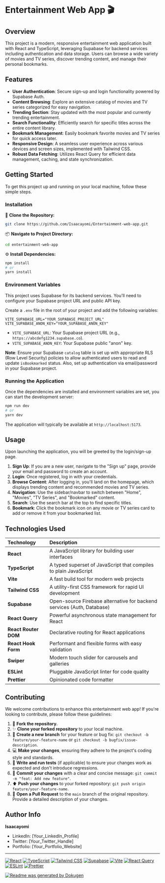 # Entertainment Web App 🎬

## Overview
This project is a modern, responsive entertainment web application built with React and TypeScript, leveraging Supabase for backend services including authentication and data storage. Users can browse a wide variety of movies and TV series, discover trending content, and manage their personal bookmarks.

## Features
*   **User Authentication**: Secure sign-up and login functionality powered by Supabase Auth.
*   **Content Browsing**: Explore an extensive catalog of movies and TV series categorized for easy navigation.
*   **Trending Section**: Stay updated with the most popular and currently trending entertainment.
*   **Search Functionality**: Efficiently search for specific titles across the entire content library.
*   **Bookmark Management**: Easily bookmark favorite movies and TV series for quick access later.
*   **Responsive Design**: A seamless user experience across various devices and screen sizes, implemented with Tailwind CSS.
*   **Robust Data Fetching**: Utilizes React Query for efficient data management, caching, and state synchronization.

## Getting Started
To get this project up and running on your local machine, follow these simple steps.

### Installation
🚀 **Clone the Repository:**
```bash
git clone https://github.com/Isaacayomi/Entertainment-web-app.git
```

📦 **Navigate to Project Directory:**
```bash
cd entertainment-web-app
```

⚙️ **Install Dependencies:**
```bash
npm install
# or
yarn install
```

### Environment Variables
This project uses Supabase for its backend services. You'll need to configure your Supabase project URL and public API key.

Create a `.env` file in the root of your project and add the following variables:

```
VITE_SUPABASE_URL="YOUR_SUPABASE_PROJECT_URL"
VITE_SUPABASE_ANON_KEY="YOUR_SUPABASE_ANON_KEY"
```

*   `VITE_SUPABASE_URL`: Your Supabase project URL (e.g., `https://abcdefg1234.supabase.co`).
*   `VITE_SUPABASE_ANON_KEY`: Your Supabase public "anon" key.

**Note**: Ensure your Supabase `catalog` table is set up with appropriate RLS (Row Level Security) policies to allow authenticated users to read and update `isBookmarked` status. Also, set up authentication via email/password in your Supabase project.

### Running the Application
Once the dependencies are installed and environment variables are set, you can start the development server:

```bash
npm run dev
# or
yarn dev
```

The application will typically be available at `http://localhost:5173`.

## Usage
Upon launching the application, you will be greeted by the login/sign-up page.

1.  **Sign Up**: If you are a new user, navigate to the "Sign up" page, provide your email and password to create an account.
2.  **Login**: Once registered, log in with your credentials.
3.  **Browse Content**: After logging in, you'll land on the homepage, which displays trending content and recommended movies and TV series.
4.  **Navigation**: Use the sidebar/navbar to switch between "Home", "Movies", "TV Series", and "Bookmarked" content.
5.  **Search**: Use the search bar at the top to find specific titles.
6.  **Bookmark**: Click the bookmark icon on any movie or TV series card to add or remove it from your bookmarked list.

## Technologies Used

| Technology         | Description                                     |
| :----------------- | :---------------------------------------------- |
| **React**          | A JavaScript library for building user interfaces |
| **TypeScript**     | A typed superset of JavaScript that compiles to plain JavaScript |
| **Vite**           | A fast build tool for modern web projects         |
| **Tailwind CSS**   | A utility-first CSS framework for rapid UI development |
| **Supabase**       | Open-source Firebase alternative for backend services (Auth, Database) |
| **React Query**    | Powerful asynchronous state management for React |
| **React Router DOM** | Declarative routing for React applications     |
| **React Hook Form**| Performant and flexible forms with easy validation |
| **Swiper**         | Modern touch slider for carousels and galleries   |
| **ESLint**         | Pluggable JavaScript linter for code quality     |
| **Prettier**       | Opinionated code formatter                        |

## Contributing
We welcome contributions to enhance this entertainment web app! If you're looking to contribute, please follow these guidelines:

1.  🍴 **Fork the repository.**
2.  ✨ **Clone your forked repository** to your local machine.
3.  🌿 **Create a new branch** for your feature or bug fix: `git checkout -b feature/your-feature-name` or `git checkout -b bugfix/issue-description`.
4.  💻 **Make your changes**, ensuring they adhere to the project's coding style and standards.
5.  🧪 **Write and run tests** (if applicable) to ensure your changes work as expected and don't introduce regressions.
6.  💾 **Commit your changes** with a clear and concise message: `git commit -m "feat: Add new feature"`.
7.  ⬆️ **Push your changes** to your forked repository: `git push origin feature/your-feature-name`.
8.  🤝 **Open a Pull Request** to the `main` branch of the original repository. Provide a detailed description of your changes.

## Author Info
**Isaacayomi**
*   LinkedIn: [Your_LinkedIn_Profile]
*   Twitter: [Your_Twitter_Handle]
*   Portfolio: [Your_Portfolio_Website]

---

[![React](https://img.shields.io/badge/React-61DAFB?style=for-the-badge&logo=react&logoColor=white)](https://react.dev/)
[![TypeScript](https://img.shields.io/badge/TypeScript-007ACC?style=for-the-badge&logo=typescript&logoColor=white)](https://www.typescriptlang.org/)
[![Tailwind CSS](https://img.shields.io/badge/Tailwind_CSS-06B6D4?style=for-the-badge&logo=tailwindcss&logoColor=white)](https://tailwindcss.com/)
[![Supabase](https://img.shields.io/badge/Supabase-17181C?style=for-the-badge&logo=supabase&logoColor=white)](https://supabase.com/)
[![Vite](https://img.shields.io/badge/Vite-646CFF?style=for-the-badge&logo=vite&logoColor=white)](https://vitejs.dev/)
[![React Query](https://img.shields.io/badge/React_Query-FF4154?style=for-the-badge&logo=reactquery&logoColor=white)](https://tanstack.com/query/latest)
[![ESLint](https://img.shields.io/badge/ESLint-4B32C3?style=for-the-badge&logo=eslint&logoColor=white)](https://eslint.org/)
[![Prettier](https://img.shields.io/badge/Prettier-F7BA3E?style=for-the-badge&logo=prettier&logoColor=white)](https://prettier.io/)

[![Readme was generated by Dokugen](https://img.shields.io/badge/Readme%20was%20generated%20by-Dokugen-brightgreen)](https://www.npmjs.com/package/dokugen)